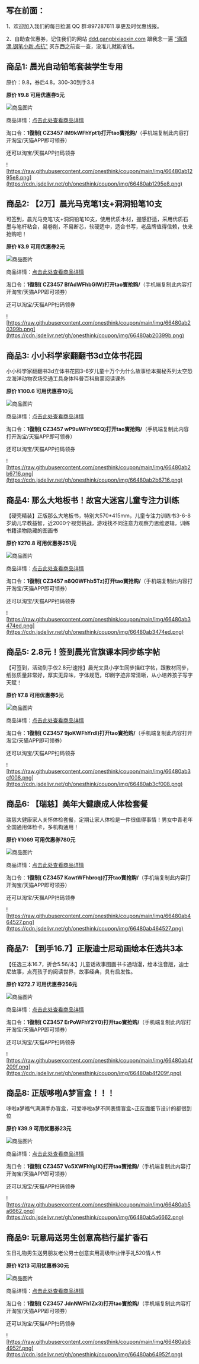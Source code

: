 ## 写在前面：

1、欢迎加入我们的每日捡漏 QQ 群:897287611 享更及时优惠线报。

2、自助查优惠券，记住我们的网站 [ddd.gangbixiaoxin.com](https://ddd.gangbixiaoxin.com) 跟我念一遍 ["滴滴滴.钢笔小新.点抗"](https://ddd.gangbixiaoxin.com) 买东西之前查一查，没准儿就能省钱。

## 商品1: 晨光自动铅笔套装学生专用

原价：9.8，券后4.8，300-30到手3.8

**原价 ¥9.8 可用优惠券5元**

![商品图片](https://img.alicdn.com/i4/2719689122/O1CN01VVKI3G2HFvrw5tlg7_!!2719689122.jpg)

商品详情：[点击此处查看商品详情](https://s.click.taobao.com/t?e=m%3D2%26s%3DGkpnr8Ji2wdw4vFB6t2Z2ueEDrYVVa64yK8Cckff7TXLWlSKdGSYDkFGII6ldreIlovu%2FCElQOvWbLW7uhxyboGvCrJWHk1%2FTyVl44vrPmd3miNKHWpinpVm%2FOAUUFw71qrpxiwMoCNxc1AtbZGVS7JnJ9MxTsLnCNqbePOUiaILZMqoQW%2BfuKGzo1lVxIiob2%2FW12QS4jw7fTwnub3YNa%2FOkGsdp3HvuZ4VwyDquO7xc2lTIyA3SLKZaN6nas8%2FlbRMz6GTKAYZjQKfJ2UQf03O4wtQ3K90XXhKrcBJdMw4bTpskx7pCQd%2ByyOP5kIYX0%2B3obhRTo5xKmPmpIKZsA%3D%3D&amp;union_lens=lensId:TAPI@1715997337@0b515673_10f1_18f896968d9_59a5@01)

淘口令：**1復制( CZ3457 iM9kWFhYpt1)打开tao寳抢购/**（手机端复制此内容打开淘宝/天猫APP即可领券）</p>

还可以淘宝/天猫APP扫码领券

![https://raw.githubusercontent.com/onesthink/coupon/main/img/66480ab1295e8.png](https://cdn.jsdelivr.net/gh/onesthink/coupon/img/66480ab1295e8.png)

## 商品2: 【2万】晨光马克笔1支+洞洞铅笔10支

可签到，晨光马克笔1支+洞洞铅笔10支，使用优质木材，握感舒适，采用优质石墨与笔杆粘合，易卷削，不易断芯，软硬适中，适合书写，老品牌值得信赖，快来抢购吧！

**原价 ¥3.9 可用优惠券2元**

![商品图片](https://img.alicdn.com/imgextra/i2/1946032667/O1CN01QZDQ7d1VZXGTctWmF_!!1946032667.jpg)

商品详情：[点击此处查看商品详情](https://s.click.taobao.com/t?e=m%3D2%26s%3D4dGVrvnmVvBw4vFB6t2Z2ueEDrYVVa64yK8Cckff7TXLWlSKdGSYDkFGII6ldreIMMgx22UI05bWbLW7uhxyboGvCrJWHk1%2FTyVl44vrPmd3miNKHWpinpVm%2FOAUUFw71qrpxiwMoCNxc1AtbZGVS7kej6%2FxyFhrW74GqHw9Fo8LZMqoQW%2BfuKGzo1lVxIioTTeni%2BJI8a9Kq4YPb1KZqUtN1E8fYDborEb87o7RQrj9p0NbKUaEiWtumbh6CQntlbRMz6GTKAbuuYjWu%2Fa0x6D0aW%2FeYyrXAx22PnaPYwY9%2FvZc6uMbleVVt2SKMhA7xg5p7bh%2BFbQ%3D&amp;union_lens=lensId:TAPI@1715997338@21671ead_1139_18f89696d50_05cc@01)

淘口令：**1復制( CZ3457 BfAdWFhbGlW)打开tao寳抢购/**（手机端复制此内容打开淘宝/天猫APP即可领券）</p>

还可以淘宝/天猫APP扫码领券

![https://raw.githubusercontent.com/onesthink/coupon/main/img/66480ab20399b.png](https://cdn.jsdelivr.net/gh/onesthink/coupon/img/66480ab20399b.png)

## 商品3: 小小科学家翻翻书3d立体书花园

小小科学家翻翻书3d立体书花园3-6岁儿童十万个为什么故事绘本揭秘系列太空恐龙海洋动物农场交通工具身体科普百科启蒙阅读课外

**原价 ¥100.6 可用优惠券10元**

![商品图片](https://img.alicdn.com/bao/uploaded/i3/3192521367/O1CN01TzSGqb1Ly8K5cvlK4_!!0-item_pic.jpg)

商品详情：[点击此处查看商品详情](https://s.click.taobao.com/t?e=m%3D2%26s%3DimxVsNJoMDZw4vFB6t2Z2ueEDrYVVa64yK8Cckff7TXLWlSKdGSYDi6jVnPQ1h3mJ1gyddu7kN%2FWbLW7uhxyboGvCrJWHk1%2FTyVl44vrPmd3miNKHWpinpVm%2FOAUUFw71qrpxiwMoCNxc1AtbZGVS5KCl3fbWs4KOdVVmPfaPeoLZMqoQW%2BfuKGzo1lVxIioa6Vt33WDtngfI%2F8yWGo2GKQeU%2BNdVyP7j2%2BEKRyPhG1KAb6OShDYyo8hnHjDyDu4lbRMz6GTKAYZjQKfJ2UQf03O4wtQ3K90XXhKrcBJdMxGlR3H6%2FzQi7ABeyXjOhPkX0%2B3obhRTo5xKmPmpIKZsA%3D%3D&amp;union_lens=lensId:TAPI@1715997340@213cc544_1168_18f8969745e_baf1@01)

淘口令：**1復制( CZ3457 wP9uWFhY9EQ)打开tao寳抢购/**（手机端复制此内容打开淘宝/天猫APP即可领券）</p>

还可以淘宝/天猫APP扫码领券

![https://raw.githubusercontent.com/onesthink/coupon/main/img/66480ab2b6716.png](https://cdn.jsdelivr.net/gh/onesthink/coupon/img/66480ab2b6716.png)

## 商品4: 那么大地板书！故宫大迷宫儿童专注力训练

【硬壳精装】正版那么大地板书，特别大570*415mm，儿童专注力训练书3-6-8岁幼儿早教益智，近2000个视觉挑战，游戏找不同注意力观察力思维逻辑，训练书籍读物隐藏的图画书

**原价 ¥270.8 可用优惠券251元**

![商品图片](https://img.alicdn.com/imgextra/i2/1853537575/O1CN01SQOHdy25pP45eRstx_!!1853537575.jpg)

商品详情：[点击此处查看商品详情](https://s.click.taobao.com/t?e=m%3D2%26s%3Dy052gbTLQBdw4vFB6t2Z2ueEDrYVVa64yK8Cckff7TXLWlSKdGSYDi6jVnPQ1h3mxq3IhSJN6GTWbLW7uhxyboGvCrJWHk1%2FTyVl44vrPmd3miNKHWpinpVm%2FOAUUFw71qrpxiwMoCNxc1AtbZGVS%2BSnKXUZAPFqCQ0Bsg7O%2BlgLZMqoQW%2BfuKGzo1lVxIionPNQiRiDDNYvD7tNJF96lj2z2RxuSvar3JIdVtRb%2F66OQgIKBrGAhsYMvSpNmkHBhthOnloh60k4%2BfirBrx7mM7AMx9cWAx%2BEiM%2FlSG%2FbZRUlogU7wa6gQnymxavVVmDU1NVKZy3ECfGDF1NzTQoPw%3D%3D&amp;union_lens=lensId:TAPI@1715997344@2127dbf4_11db_18f89698128_680e@01)

淘口令：**1復制( CZ3457 n8Q0WFhb5Tz)打开tao寳抢购/**（手机端复制此内容打开淘宝/天猫APP即可领券）</p>

还可以淘宝/天猫APP扫码领券

![https://raw.githubusercontent.com/onesthink/coupon/main/img/66480ab3474ed.png](https://cdn.jsdelivr.net/gh/onesthink/coupon/img/66480ab3474ed.png)

## 商品5: 2.8元！签到晨光官旗课本同步练字帖

【可签到，活动到手仅2.8元!速抢】晨光文具小学生同步描红字帖，跟教材同步，纸张质量非常好，厚实无异味，字体规范，印刷字迹非常清晰，从小培养孩子写字天赋！

**原价 ¥7.8 可用优惠券5元**

![商品图片](https://img.alicdn.com/imgextra/i2/800341499/O1CN01XH1HPa1MwaVH3tqgw_!!800341499.jpg)

商品详情：[点击此处查看商品详情](https://s.click.taobao.com/t?e=m%3D2%26s%3D%2Bbb1wyO8QP1w4vFB6t2Z2ueEDrYVVa64yK8Cckff7TXLWlSKdGSYDi6jVnPQ1h3m79%2FTFaMDK6TWbLW7uhxyboGvCrJWHk1%2FTyVl44vrPmd3miNKHWpinpVm%2FOAUUFw71qrpxiwMoCNxc1AtbZGVS%2FjLKyo1TMdLyZpAbxvW%2B26MHuv7RoNv0Q0jFsbsQ7KWkhEsN7yutE1U93sKr9iNit8MiGTloNfye2EcWUP%2FhKiiKmZq3geiM9a9YIr%2F1C4dlbRMz6GTKAYZjQKfJ2UQf03O4wtQ3K90XH5t%2B8W%2BDyWZ69yq0ejJw2h%2F4et5qv%2BoX0%2B3obhRTo5xKmPmpIKZsA%3D%3D&amp;union_lens=lensId:TAPI@1715997349@21669af1_119d_18f896994a2_e865@01)

淘口令：**1復制( CZ3457 9joKWFhYrdI)打开tao寳抢购/**（手机端复制此内容打开淘宝/天猫APP即可领券）</p>

还可以淘宝/天猫APP扫码领券

![https://raw.githubusercontent.com/onesthink/coupon/main/img/66480ab3cf008.png](https://cdn.jsdelivr.net/gh/onesthink/coupon/img/66480ab3cf008.png)

## 商品6: 【瑞慈】美年大健康成人体检套餐

瑞慈大健康家人关怀体检套餐，定期让家人体检是一件很值得事情！男女中青老年全国通用体检卡，多机构通用！

**原价 ¥1069 可用优惠券780元**

![商品图片](https://img.alicdn.com/imgextra/i3/649510188/O1CN01wN9Wlo1DG9OXZ2XZH_!!649510188.jpg)

商品详情：[点击此处查看商品详情](https://s.click.taobao.com/t?e=m%3D2%26s%3DbRW%2Fm7brHyhw4vFB6t2Z2ueEDrYVVa64yK8Cckff7TXLWlSKdGSYDkWTV1hvFGq7J1gyddu7kN%2FWbLW7uhxyboGvCrJWHk1%2FTyVl44vrPmd3miNKHWpinpVm%2FOAUUFw71qrpxiwMoCNxc1AtbZGVS4%2BT3VTnah2hmFfsf8QOaHALZMqoQW%2BfuKGzo1lVxIioAd5KxZcGKRFWz1NC90ogwbN%2F4Gebbivjcu7S3kLD5dSSNXIUTx9AAxVtcsSTnmVYZTjoJLf%2BziA4%2BfirBrx7mM7AMx9cWAx%2BEiM%2FlSG%2FbZTM%2BY3w1eOmH%2FBa%2FmteOoCnU1NVKZy3ECfGDF1NzTQoPw%3D%3D&amp;union_lens=lensId:TAPI@1715997350@212c5cbd_1137_18f89699adc_57d0@01)

淘口令：**1復制( CZ3457 KawtWFhbroq)打开tao寳抢购/**（手机端复制此内容打开淘宝/天猫APP即可领券）</p>

还可以淘宝/天猫APP扫码领券

![https://raw.githubusercontent.com/onesthink/coupon/main/img/66480ab464527.png](https://cdn.jsdelivr.net/gh/onesthink/coupon/img/66480ab464527.png)

## 商品7: 【到手16.7】正版迪士尼动画绘本任选共3本

【任选三本16.7，折合5.56/本】儿童话故事图画书卡通动漫，绘本注音版，迪士尼故事，点亮孩子的阅读世界，故事经典，具有启发性。

**原价 ¥272.7 可用优惠券256元**

![商品图片](https://img.alicdn.com/imgextra/i2/1092889017/O1CN01fKchGZ2GTqGM1PmH6_!!1092889017.jpg)

商品详情：[点击此处查看商品详情](https://s.click.taobao.com/t?e=m%3D2%26s%3D%2BQrfbByq1PFw4vFB6t2Z2ueEDrYVVa64yK8Cckff7TXLWlSKdGSYDkWTV1hvFGq7t4hWD5k2kjPWbLW7uhxyboGvCrJWHk1%2FTyVl44vrPmd3miNKHWpinpVm%2FOAUUFw71qrpxiwMoCNxc1AtbZGVS%2BSnKXUZAPFqCQ0Bsg7O%2BlgLZMqoQW%2BfuKGzo1lVxIio9moiNRACAzlbv1%2BAGVpRUauuDrQE3wDdJE8yIdtgNzCYpaFqGeMRAzGd7IJ%2B8g9elbRMz6GTKAYZjQKfJ2UQf03O4wtQ3K90XH5t%2B8W%2BDyX%2FY6nv7Zv6UY2GZaq8WzhlX0%2B3obhRTo5xKmPmpIKZsA%3D%3D&amp;union_lens=lensId:TAPI@1715997353@2133c759_1156_18f8969a7b5_7dd4@01)

淘口令：**1復制( CZ3457 ErPoWFhY2Y0)打开tao寳抢购/**（手机端复制此内容打开淘宝/天猫APP即可领券）</p>

还可以淘宝/天猫APP扫码领券

![https://raw.githubusercontent.com/onesthink/coupon/main/img/66480ab4f209f.png](https://cdn.jsdelivr.net/gh/onesthink/coupon/img/66480ab4f209f.png)

## 商品8: 正版哆啦A梦盲盒！！！

哆啦a梦福气满满手办盲盒，可爱哆啦a梦不同表情盲盒~正反面细节设计的都很到位

**原价 ¥39.9 可用优惠券23元**

![商品图片](https://img.alicdn.com/imgextra/i3/2931438485/O1CN01WA40ih2CYBZmAMlML_!!2931438485.jpg)

商品详情：[点击此处查看商品详情](https://s.click.taobao.com/t?e=m%3D2%26s%3DK0Yx8Ht%2FgSVw4vFB6t2Z2ueEDrYVVa64yK8Cckff7TXLWlSKdGSYDkWTV1hvFGq7MMgx22UI05bWbLW7uhxyboGvCrJWHk1%2FTyVl44vrPmd3miNKHWpinpVm%2FOAUUFw71qrpxiwMoCNxc1AtbZGVS9o5AsveX4ODt2NkmDof0%2FTNEPXytV9ALoS4zvCRUrqu9Em%2BugrRZr81TV0JlIWjZDMcFccd0p5GyAIbPLDea2pyGDCWNw%2BCx8KenSKyF0LSn4Fu8xgHmxAbkJ5QxPS2Ci%2FKfJmqgrYAfWsUjZoD5RAawigQVUz2upgMTyv5Nd8HDseal0NfMDXJpWvVCAyWdKJn5AyUbPoV&amp;union_lens=lensId:TAPI@1715997358@21336976_0f3f_18f8969b9d3_a3da@01)

淘口令：**1復制( CZ3457 Vo5XWFhYgIX)打开tao寳抢购/**（手机端复制此内容打开淘宝/天猫APP即可领券）</p>

还可以淘宝/天猫APP扫码领券

![https://raw.githubusercontent.com/onesthink/coupon/main/img/66480ab5a6662.png](https://cdn.jsdelivr.net/gh/onesthink/coupon/img/66480ab5a6662.png)

## 商品9: 玩意局送男生创意高档行星扩香石

生日礼物男生送男朋友老公男士创意实用高级毕业伴手礼520情人节

**原价 ¥213 可用优惠券30元**

![商品图片](https://img.alicdn.com/bao/uploaded/i2/2207948862686/O1CN01atZuaM1ViEf9jqg0e_!!0-item_pic.jpg)

商品详情：[点击此处查看商品详情](https://s.click.taobao.com/t?e=m%3D2%26s%3DtQR%2F%2FK%2B0gRtw4vFB6t2Z2ueEDrYVVa64yK8Cckff7TXLWlSKdGSYDkGcg%2BSrkoZcJ1gyddu7kN%2FWbLW7uhxyboGvCrJWHk1%2FTyVl44vrPmd3miNKHWpinpVm%2FOAUUFw71qrpxiwMoCNxc1AtbZGVSw0zXp%2FIdwR38SDlrDZV%2Bp7NEPXytV9ALtCLThlbPuuZLb93Df8fOziS3%2FfJ4lpPI4XpsKUj23i%2BT8pGIhnq11dLkBgx0N4QbC7petT9iaC20QOyawhRJCnDPMwRCKIzK2YoE1xESlRPz1rkQrnysR1rKWU%2Ftlig819Pt6G4UU6OcSpj5qSCmbA%3D&amp;union_lens=lensId:TAPI@1715997360@2132fb04_1146_18f8969c0ca_95c0@01)

淘口令：**1復制( CZ3457 JdnNWFh1Zx3)打开tao寳抢购/**（手机端复制此内容打开淘宝/天猫APP即可领券）</p>

还可以淘宝/天猫APP扫码领券

![https://raw.githubusercontent.com/onesthink/coupon/main/img/66480ab64952f.png](https://cdn.jsdelivr.net/gh/onesthink/coupon/img/66480ab64952f.png)

